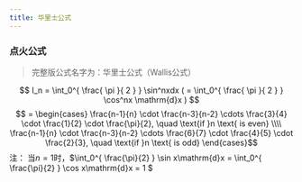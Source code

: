 ```yaml
---
title: 华里士公式
---
```


### 点火公式
> 完整版公式名字为：华里士公式（Wallis公式）

$$ I_n = \int_0^{ \frac{ \pi }{ 2 } } \sin^nxdx ( = \int_0^{ \frac{ \pi }{ 2 } } \cos^nx \mathrm{d}x ) $$
$$ = \begin{cases} 
\frac{n-1}{n} \cdot \frac{n-3}{n-2} \cdots \frac{3}{4} \cdot \frac{1}{2} \cdot \frac{\pi}{2}, \quad \text{if }n \text{ is even} \\\\
\frac{n-1}{n} \cdot \frac{n-3}{n-2} \cdots \frac{6}{7} \cdot \frac{4}{5} \cdot \frac{2}{3}, \quad \text{if }n \text{ is odd}
\end{cases}$$
注： 当$n=1$时，$\int_0^{ \frac{\pi}{2} } \sin x\mathrm{d}x = \int_0^{ \frac{\pi}{2} } \cos x\mathrm{d}x = 1 $